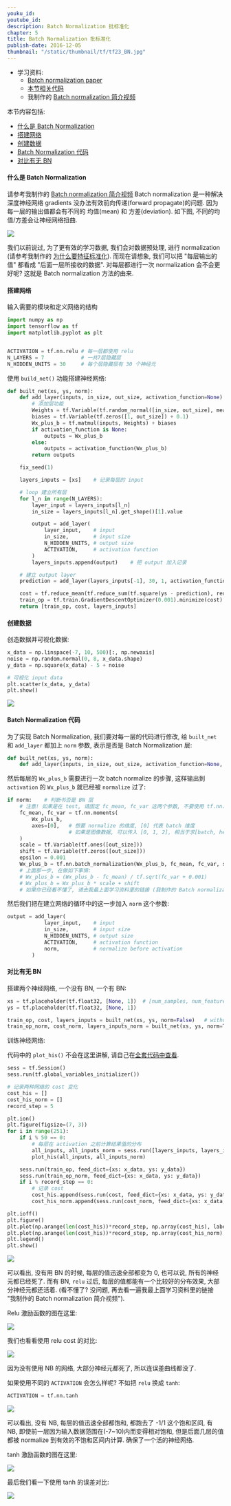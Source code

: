 ```yaml
---
youku_id: 
youtube_id: 
description: Batch Normalization 批标准化
chapter: 5
title: Batch Normalization 批标准化
publish-date: 2016-12-05
thumbnail: "/static/thumbnail/tf/tf23_BN.jpg"
---
```


* 学习资料:
  * [Batch normalization paper](https://arxiv.org/abs/1502.03167)
  * [本节相关代码](https://github.com/MorvanZhou/tutorials/blob/master/tensorflowTUT/tf23_BN/tf23_BN.py)
  * 我制作的 [Batch normalization 简介视频](#) 

本节内容包括:

* [什么是 Batch Normalization](#BN)
* [搭建网络](#build-net)
* [创建数据](#make-data)
* [Batch Normalization 代码](#BN-code)
* [对比有无 BN](#compare)


<h4 class="tut-h4-pad" id="BN">什么是 Batch Normalization</h4>

请参考我制作的 [Batch normalization 简介视频](#) 
Batch normalization 是一种解决深度神经网络 gradients 没办法有效前向传递(forward propagate)的问题. 
因为每一层的输出值都会有不同的 均值(mean) 和 方差(deviation). 如下图, 不同的均值/方差会让神经网络扭曲.

<img class="course-image" src="/static/results/tensorflow/5_13_01.jpeg">

我们以前说过, 为了更有效的学习数据, 我们会对数据预处理, 进行 normalization (请参考我制作的 [为什么要特征标准化](/tutorials/machine-learning/ML-intro/2-2-normalization/)).
而现在请想象, 我们可以把 "每层输出的值" 都看成 "后面一层所接收的数据". 对每层都进行一次 normalization 会不会更好呢?
这就是 Batch normalization 方法的由来.

<h4 class="tut-h4-pad" id="build-net">搭建网络</h4>

输入需要的模块和定义网络的结构

```python
import numpy as np
import tensorflow as tf
import matplotlib.pyplot as plt


ACTIVATION = tf.nn.relu # 每一层都使用 relu 
N_LAYERS = 7            # 一共7层隐藏层
N_HIDDEN_UNITS = 30     # 每个层隐藏层有 30 个神经元
```

使用 `build_net()` 功能搭建神经网络:

```python
def built_net(xs, ys, norm):
    def add_layer(inputs, in_size, out_size, activation_function=None):
        # 添加层功能
        Weights = tf.Variable(tf.random_normal([in_size, out_size], mean=0., stddev=1.))
        biases = tf.Variable(tf.zeros([1, out_size]) + 0.1)
        Wx_plus_b = tf.matmul(inputs, Weights) + biases
        if activation_function is None:
            outputs = Wx_plus_b
        else:
            outputs = activation_function(Wx_plus_b)
        return outputs

    fix_seed(1)

    layers_inputs = [xs]    # 记录每层的 input

    # loop 建立所有层
    for l_n in range(N_LAYERS):
        layer_input = layers_inputs[l_n]
        in_size = layers_inputs[l_n].get_shape()[1].value

        output = add_layer(
            layer_input,    # input
            in_size,        # input size
            N_HIDDEN_UNITS, # output size
            ACTIVATION,     # activation function
        )
        layers_inputs.append(output)    # 把 output 加入记录

    # 建立 output layer
    prediction = add_layer(layers_inputs[-1], 30, 1, activation_function=None)

    cost = tf.reduce_mean(tf.reduce_sum(tf.square(ys - prediction), reduction_indices=[1]))
    train_op = tf.train.GradientDescentOptimizer(0.001).minimize(cost)
    return [train_op, cost, layers_inputs]
```

<h4 class="tut-h4-pad" id="make-data">创建数据</h4>

创造数据并可视化数据:

```python
x_data = np.linspace(-7, 10, 500)[:, np.newaxis]
noise = np.random.normal(0, 8, x_data.shape)
y_data = np.square(x_data) - 5 + noise

# 可视化 input data
plt.scatter(x_data, y_data)
plt.show()
```

<img class="course-image" src="/static/results/tensorflow/5_13_02.png">


<h4 class="tut-h4-pad" id="BN-code">Batch Normalization 代码</h4>

为了实现 Batch Normalization, 我们要对每一层的代码进行修改, 给 `built_net` 和 `add_layer` 都加上 
`norm` 参数, 表示是否是 Batch Normalization 层:

```python
def built_net(xs, ys, norm):
    def add_layer(inputs, in_size, out_size, activation_function=None, norm=False):
```

然后每层的 `Wx_plus_b` 需要进行一次 batch normalize 的步骤, 这样输出到 `activation` 的 `Wx_plus_b` 就已经被 `normalize` 过了:

```python
if norm:    # 判断书否是 BN 层
    # 注意! 如果是在 test, 请固定 fc_mean, fc_var 这两个参数, 不要使用 tf.nn.moments!
    fc_mean, fc_var = tf.nn.moments(
        Wx_plus_b,
        axes=[0],   # 想要 normalize 的维度, [0] 代表 batch 维度
                    # 如果是图像数据, 可以传入 [0, 1, 2], 相当于求[batch, height, width] 的均值/方差, 注意不要加入 channel 维度
    )
    scale = tf.Variable(tf.ones([out_size]))
    shift = tf.Variable(tf.zeros([out_size]))
    epsilon = 0.001
    Wx_plus_b = tf.nn.batch_normalization(Wx_plus_b, fc_mean, fc_var, shift, scale, epsilon)
    # 上面那一步, 在做如下事情:
    # Wx_plus_b = (Wx_plus_b - fc_mean) / tf.sqrt(fc_var + 0.001)
    # Wx_plus_b = Wx_plus_b * scale + shift
    # 如果你已经看不懂了, 请去我最上面学习资料里的链接 (我制作的 Batch normalization 简介视频)
```

然后我们把在建立网络的循环中的这一步加入 `norm` 这个参数:

```python
output = add_layer(
            layer_input,    # input
            in_size,        # input size
            N_HIDDEN_UNITS, # output size
            ACTIVATION,     # activation function
            norm,           # normalize before activation
        )
```

<h4 class="tut-h4-pad" id="compare">对比有无 BN</h4>

搭建两个神经网络, 一个没有 BN, 一个有 BN:

```python
xs = tf.placeholder(tf.float32, [None, 1])  # [num_samples, num_features]
ys = tf.placeholder(tf.float32, [None, 1])

train_op, cost, layers_inputs = built_net(xs, ys, norm=False)   # without BN
train_op_norm, cost_norm, layers_inputs_norm = built_net(xs, ys, norm=True) # with BN
```

训练神经网络:

代码中的 `plot_his()` 不会在这里讲解, 请自己在[全套代码中查看](https://github.com/MorvanZhou/tutorials/blob/master/tensorflowTUT/tf23_BN/tf23_BN.py). 


```python
sess = tf.Session()
sess.run(tf.global_variables_initializer())

# 记录两种网络的 cost 变化
cost_his = []
cost_his_norm = []
record_step = 5

plt.ion()
plt.figure(figsize=(7, 3))
for i in range(251):
    if i % 50 == 0:
        # 每层在 activation 之前计算结果值的分布
        all_inputs, all_inputs_norm = sess.run([layers_inputs, layers_inputs_norm], feed_dict={xs: x_data, ys: y_data})
        plot_his(all_inputs, all_inputs_norm)

    sess.run(train_op, feed_dict={xs: x_data, ys: y_data})
    sess.run(train_op_norm, feed_dict={xs: x_data, ys: y_data})
    if i % record_step == 0:
        # 记录 cost
        cost_his.append(sess.run(cost, feed_dict={xs: x_data, ys: y_data}))
        cost_his_norm.append(sess.run(cost_norm, feed_dict={xs: x_data, ys: y_data}))

plt.ioff()
plt.figure()
plt.plot(np.arange(len(cost_his))*record_step, np.array(cost_his), label='no BN')     # no norm
plt.plot(np.arange(len(cost_his))*record_step, np.array(cost_his_norm), label='BN')   # norm
plt.legend()
plt.show()
```

<img class="course-image" src="/static/results/tensorflow/5_13_03.gif">

可以看出, 没有用 BN 的时候, 每层的值迅速全部都变为 0, 也可以说, 所有的神经元都已经死了. 
而有 BN, `relu` 过后, 每层的值都能有一个比较好的分布效果, 大部分神经元都还活着.
(看不懂了? 没问题, 再去看一遍我最上面学习资料里的链接 "我制作的 Batch normalization 简介视频").

Relu 激励函数的图在这里:

<img class="course-image" src="/static/results/tensorflow/5_13_04.png">

我们也看看使用 relu cost 的对比:

<img class="course-image" src="/static/results/tensorflow/5_13_05.png">

因为没有使用 NB 的网络, 大部分神经元都死了, 所以连误差曲线都没了.

如果使用不同的 `ACTIVATION` 会怎么样呢? 不如把 `relu` 换成 `tanh`:

```python
ACTIVATION = tf.nn.tanh
```

<img class="course-image" src="/static/results/tensorflow/5_13_06.gif">

可以看出, 没有 NB, 每层的值迅速全部都饱和, 都跑去了 -1/1 这个饱和区间, 
有 NB, 即使前一层因为输入数据范围在(-7~10)内而变得相对饱和, 
但是后面几层的值都被 normalize 到有效的不饱和区间内计算. 确保了一个活的神经网络.

tanh 激励函数的图在这里:

<img class="course-image" src="/static/results/tensorflow/5_13_07.gif">

最后我们看一下使用 tanh 的误差对比:

<img class="course-image" src="/static/results/tensorflow/5_13_08.png">

